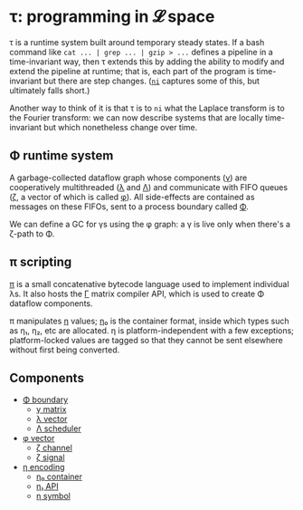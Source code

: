 # τ: programming in 𝓛 space
τ is a runtime system built around temporary steady states. If a bash command like `cat ... | grep ... | gzip > ...` defines a pipeline in a time-invariant way, then τ extends this by adding the ability to modify and extend the pipeline at runtime; that is, each part of the program is time-invariant but there are step changes. ([`ni`](https://github.com/spencertipping/ni) captures some of this, but ultimately falls short.)

Another way to think of it is that τ is to `ni` what the Laplace transform is to the Fourier transform: we can now describe systems that are locally time-invariant but which nonetheless change over time.


## Φ runtime system
A garbage-collected dataflow graph whose components ([γ](doc2/gamma.md)) are cooperatively multithreaded ([λ](doc2/lambda.md) and [Λ](doc2/Lambda.md)) and communicate with FIFO queues ([ζ](doc2/zeta.md), a vector of which is called [φ](doc2/phi.md)). All side-effects are contained as messages on these FIFOs, sent to a process boundary called [Φ](doc2/Phi.md).

We can define a GC for γs using the φ graph: a γ is live only when there's a ζ-path to Φ.


## π scripting
[π](doc2/pi.md) is a small concatenative bytecode language used to implement individual λs. It also hosts the [Γ](doc2/Gamma.md) matrix compiler API, which is used to create Φ dataflow components.

π manipulates [η](doc2/eta.md) values; [η₀](doc2/eta0.md) is the container format, inside which types such as η₁, η₂, etc are allocated. η is platform-independent with a few exceptions; platform-locked values are tagged so that they cannot be sent elsewhere without first being converted.


## Components
+ [Φ boundary](doc2/Phi.md)
  + [γ matrix](doc2/gamma.md)
  + [λ vector](doc2/lambda.md)
  + [Λ scheduler](doc2/Lambda.md)
+ [φ vector](doc2/phi.md)
  + [ζ channel](doc2/zeta.md)
  + [ζ signal](doc2/zeta-signal.md)
+ [η encoding](doc2/eta.md)
  + [η₀ container](doc2/eta0.md)
  + [η₁ API](doc2/eta1.md)
  + [η symbol](doc2/eta-symbol.md)
